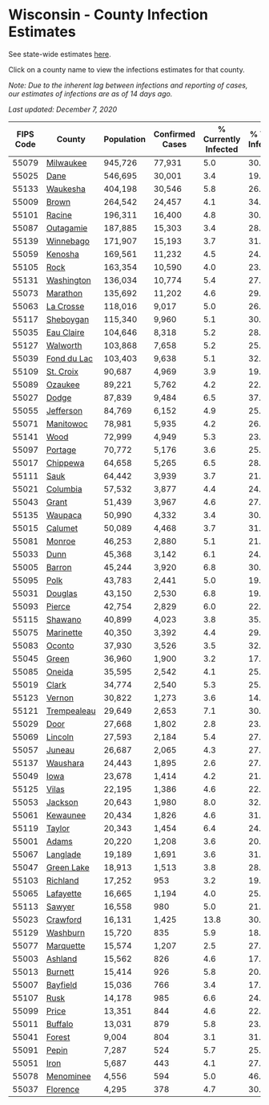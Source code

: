 # Wisconsin - County Infection Estimates

See state-wide estimates [here](/infections/us-wi).

Click on a county name to view the infections estimates for that county.

*Note: Due to the inherent lag between infections and reporting of cases, our estimates of infections are as of 14 days ago.*

*Last updated: December 7, 2020*

|   FIPS Code |                     County |   Population |   Confirmed Cases |   % Currently Infected |   % Total Infected |
|-------------|----------------------------|--------------|-------------------|------------------------|--------------------|
|       55079 |     [Milwaukee](milwaukee) |      945,726 |            77,931 |                    5.0 |               30.1 |
|       55025 |               [Dane](dane) |      546,695 |            30,001 |                    3.4 |               19.5 |
|       55133 |       [Waukesha](waukesha) |      404,198 |            30,546 |                    5.8 |               26.6 |
|       55009 |             [Brown](brown) |      264,542 |            24,457 |                    4.1 |               34.0 |
|       55101 |           [Racine](racine) |      196,311 |            16,400 |                    4.8 |               30.2 |
|       55087 |     [Outagamie](outagamie) |      187,885 |            15,303 |                    3.4 |               28.8 |
|       55139 |     [Winnebago](winnebago) |      171,907 |            15,193 |                    3.7 |               31.3 |
|       55059 |         [Kenosha](kenosha) |      169,561 |            11,232 |                    4.5 |               24.2 |
|       55105 |               [Rock](rock) |      163,354 |            10,590 |                    4.0 |               23.1 |
|       55131 |   [Washington](washington) |      136,034 |            10,774 |                    5.4 |               27.6 |
|       55073 |       [Marathon](marathon) |      135,692 |            11,202 |                    4.6 |               29.2 |
|       55063 |     [La Crosse](la-crosse) |      118,016 |             9,017 |                    5.0 |               26.6 |
|       55117 |     [Sheboygan](sheboygan) |      115,340 |             9,960 |                    5.1 |               30.8 |
|       55035 |   [Eau Claire](eau-claire) |      104,646 |             8,318 |                    5.2 |               28.2 |
|       55127 |       [Walworth](walworth) |      103,868 |             7,658 |                    5.2 |               25.8 |
|       55039 | [Fond du Lac](fond-du-lac) |      103,403 |             9,638 |                    5.1 |               32.7 |
|       55109 |     [St. Croix](st.-croix) |       90,687 |             4,969 |                    3.9 |               19.1 |
|       55089 |         [Ozaukee](ozaukee) |       89,221 |             5,762 |                    4.2 |               22.9 |
|       55027 |             [Dodge](dodge) |       87,839 |             9,484 |                    6.5 |               37.6 |
|       55055 |     [Jefferson](jefferson) |       84,769 |             6,152 |                    4.9 |               25.4 |
|       55071 |     [Manitowoc](manitowoc) |       78,981 |             5,935 |                    4.2 |               26.4 |
|       55141 |               [Wood](wood) |       72,999 |             4,949 |                    5.3 |               23.3 |
|       55097 |         [Portage](portage) |       70,772 |             5,176 |                    3.6 |               25.7 |
|       55017 |       [Chippewa](chippewa) |       64,658 |             5,265 |                    6.5 |               28.4 |
|       55111 |               [Sauk](sauk) |       64,442 |             3,939 |                    3.7 |               21.7 |
|       55021 |       [Columbia](columbia) |       57,532 |             3,877 |                    4.4 |               24.0 |
|       55043 |             [Grant](grant) |       51,439 |             3,967 |                    4.6 |               27.3 |
|       55135 |         [Waupaca](waupaca) |       50,990 |             4,332 |                    3.4 |               30.3 |
|       55015 |         [Calumet](calumet) |       50,089 |             4,468 |                    3.7 |               31.6 |
|       55081 |           [Monroe](monroe) |       46,253 |             2,880 |                    5.1 |               21.6 |
|       55033 |               [Dunn](dunn) |       45,368 |             3,142 |                    6.1 |               24.2 |
|       55005 |           [Barron](barron) |       45,244 |             3,920 |                    6.8 |               30.4 |
|       55095 |               [Polk](polk) |       43,783 |             2,441 |                    5.0 |               19.1 |
|       55031 |         [Douglas](douglas) |       43,150 |             2,530 |                    6.8 |               19.5 |
|       55093 |           [Pierce](pierce) |       42,754 |             2,829 |                    6.0 |               22.8 |
|       55115 |         [Shawano](shawano) |       40,899 |             4,023 |                    3.8 |               35.1 |
|       55075 |     [Marinette](marinette) |       40,350 |             3,392 |                    4.4 |               29.6 |
|       55083 |           [Oconto](oconto) |       37,930 |             3,526 |                    3.5 |               32.9 |
|       55045 |             [Green](green) |       36,960 |             1,900 |                    3.2 |               17.8 |
|       55085 |           [Oneida](oneida) |       35,595 |             2,542 |                    4.1 |               25.0 |
|       55019 |             [Clark](clark) |       34,774 |             2,540 |                    5.3 |               25.6 |
|       55123 |           [Vernon](vernon) |       30,822 |             1,273 |                    3.6 |               14.2 |
|       55121 | [Trempealeau](trempealeau) |       29,649 |             2,653 |                    7.1 |               30.9 |
|       55029 |               [Door](door) |       27,668 |             1,802 |                    2.8 |               23.3 |
|       55069 |         [Lincoln](lincoln) |       27,593 |             2,184 |                    5.4 |               27.9 |
|       55057 |           [Juneau](juneau) |       26,687 |             2,065 |                    4.3 |               27.2 |
|       55137 |       [Waushara](waushara) |       24,443 |             1,895 |                    2.6 |               27.6 |
|       55049 |               [Iowa](iowa) |       23,678 |             1,414 |                    4.2 |               21.2 |
|       55125 |             [Vilas](vilas) |       22,195 |             1,386 |                    4.6 |               22.0 |
|       55053 |         [Jackson](jackson) |       20,643 |             1,980 |                    8.0 |               32.4 |
|       55061 |       [Kewaunee](kewaunee) |       20,434 |             1,826 |                    4.6 |               31.9 |
|       55119 |           [Taylor](taylor) |       20,343 |             1,454 |                    6.4 |               24.5 |
|       55001 |             [Adams](adams) |       20,220 |             1,208 |                    3.6 |               20.9 |
|       55067 |       [Langlade](langlade) |       19,189 |             1,691 |                    3.6 |               31.5 |
|       55047 |   [Green Lake](green-lake) |       18,913 |             1,513 |                    3.8 |               28.4 |
|       55103 |       [Richland](richland) |       17,252 |               953 |                    3.2 |               19.6 |
|       55065 |     [Lafayette](lafayette) |       16,665 |             1,194 |                    4.0 |               25.2 |
|       55113 |           [Sawyer](sawyer) |       16,558 |               980 |                    5.0 |               21.9 |
|       55023 |       [Crawford](crawford) |       16,131 |             1,425 |                   13.8 |               30.6 |
|       55129 |       [Washburn](washburn) |       15,720 |               835 |                    5.9 |               18.1 |
|       55077 |     [Marquette](marquette) |       15,574 |             1,207 |                    2.5 |               27.5 |
|       55003 |         [Ashland](ashland) |       15,562 |               826 |                    4.6 |               17.7 |
|       55013 |         [Burnett](burnett) |       15,414 |               926 |                    5.8 |               20.7 |
|       55007 |       [Bayfield](bayfield) |       15,036 |               766 |                    3.4 |               17.7 |
|       55107 |               [Rusk](rusk) |       14,178 |               985 |                    6.6 |               24.2 |
|       55099 |             [Price](price) |       13,351 |               844 |                    4.6 |               22.1 |
|       55011 |         [Buffalo](buffalo) |       13,031 |               879 |                    5.8 |               23.7 |
|       55041 |           [Forest](forest) |        9,004 |               804 |                    3.1 |               31.7 |
|       55091 |             [Pepin](pepin) |        7,287 |               524 |                    5.7 |               25.3 |
|       55051 |               [Iron](iron) |        5,687 |               443 |                    4.1 |               27.5 |
|       55078 |     [Menominee](menominee) |        4,556 |               594 |                    5.0 |               46.5 |
|       55037 |       [Florence](florence) |        4,295 |               378 |                    4.7 |               30.4 |